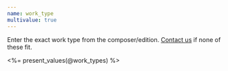 ```yaml
---
name: work_type
multivalue: true
---
```

Enter the exact work type from the composer/edition. <a href="mailto:contact@vmii.org">Contact us</a> if none of these fit.

<p class="values"><%= present_values(@work_types) %></p>

